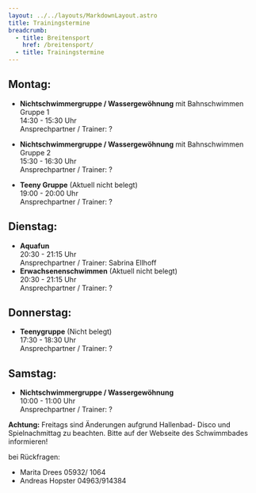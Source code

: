 ```yaml
---
layout: ../../layouts/MarkdownLayout.astro
title: Trainingstermine
breadcrumb:
  - title: Breitensport
    href: /breitensport/
  - title: Trainingstermine
---
```


## Montag:

- **Nichtschwimmergruppe / Wassergewöhnung** mit Bahnschwimmen Gruppe 1<br>
  14:30 - 15:30 Uhr<br>
  Ansprechpartner / Trainer: ?<br>

- **Nichtschwimmergruppe / Wassergewöhnung** mit Bahnschwimmen Gruppe 2<br>
  15:30 - 16:30 Uhr<br>
  Ansprechpartner / Trainer: ?<br>

- **Teeny Gruppe** (Aktuell nicht belegt)<br>
  19:00 - 20:00 Uhr<br>
  Ansprechpartner / Trainer: ?<br>

## Dienstag:

- **Aquafun**<br>
  20:30 - 21:15 Uhr<br>
  Ansprechpartner / Trainer: Sabrina Ellhoff<br>
- **Erwachsenenschwimmen** (Aktuell nicht belegt)<br>
  20:30 - 21:15 Uhr<br>
  Ansprechpartner / Trainer: ?<br>

## Donnerstag:

- **Teenygruppe** (Nicht belegt)<br>
  17:30 - 18:30 Uhr<br>
  Ansprechpartner / Trainer: ?<br>

## Samstag:

- **​​​​​​​Nichtschwimmergruppe / Wassergewöhnung**<br>
  10:00 - 11:00 Uhr<br>
  Ansprechpartner / Trainer: ?<br>

**Achtung:** Freitags sind Änderungen aufgrund Hallenbad- Disco und Spielnachmittag zu beachten. Bitte auf der Webseite des Schwimmbades informieren!

bei Rückfragen:<br>

- Marita Drees 05932/ 1064<br>
- Andreas Hopster 04963/914384<br>
